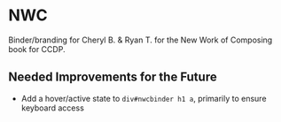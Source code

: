 # NWC

Binder/branding for Cheryl B. & Ryan T. for the New Work of Composing book for CCDP.

## Needed Improvements for the Future
  * Add a hover/active state to ``div#nwcbinder h1 a``, primarily to ensure keyboard access